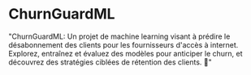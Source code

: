 # ChurnGuardML
"ChurnGuardML: Un projet de machine learning visant à prédire le désabonnement des clients pour les fournisseurs d'accès à internet. Explorez, entraînez et évaluez des modèles pour anticiper le churn, et découvrez des stratégies ciblées de rétention des clients. 🚀"
